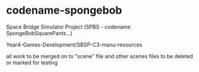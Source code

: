 # codename-spongebob
Space Bridge Simulator Project (SPBS - codename SpongeBobSquarePants...)

Year4-Games-Development/SBSP-C3-manu-resources

all work to be merged on to "scene" file and other scenes files to be deleted or marked for testing 

